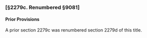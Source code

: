 ### [§2279c. Renumbered §9081] ###

#### Prior Provisions ####

A prior section 2279c was renumbered section 2279d of this title.